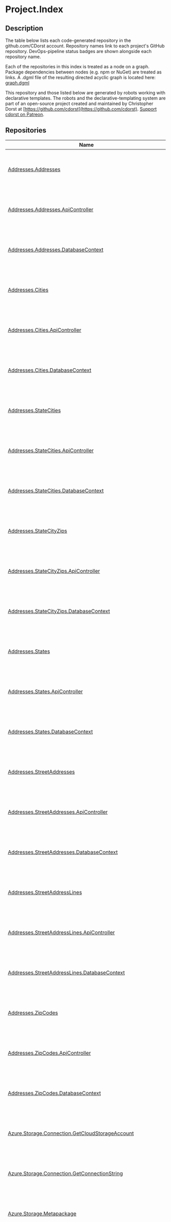 # Project.Index
## Description

The table below lists each code-generated repository in the github.com/CDorst account. Repository names link to each project's GitHub repository. DevOps-pipeline status badges are shown alongside each repository name.

Each of the repositories in this index is treated as a node on a graph. Package dependencies between nodes (e.g. npm or NuGet) are treated as links. A .dgml file of the resulting directed acyclic graph is located here: [graph.dgml](graph.dgml)

This repository and those listed below are generated by robots working with declarative templates. The robots and the declarative-templating system are part of an open-source project created and maintained by Christopher Dorst at [https://github.com/cdorst](https://github.com/cdorst). [Support cdorst on Patreon](https://www.patreon.com/user?u=9178360).

## Repositories

Name | Status
---- | ------
[Addresses.Addresses](https://github.com/CDorst/Addresses.Addresses) | [![AppVeyor build status](https://img.shields.io/appveyor/ci/cdorst/addresses-addresses.svg?label=AppVeyor&style=flat-square)](https://ci.appveyor.com/project/cdorst/addresses-addresses) [![NuGet package status](https://img.shields.io/nuget/v/CDorst.Addresses.Addresses.svg?label=NuGet&style=flat-square)](https://www.nuget.org/packages/CDorst.Addresses.Addresses)
[Addresses.Addresses.ApiController](https://github.com/CDorst/Addresses.Addresses.ApiController) | [![AppVeyor build status](https://img.shields.io/appveyor/ci/cdorst/addresses-addresses-apicontroller.svg?label=AppVeyor&style=flat-square)](https://ci.appveyor.com/project/cdorst/addresses-addresses-apicontroller) [![NuGet package status](https://img.shields.io/nuget/v/CDorst.Addresses.Addresses.ApiController.svg?label=NuGet&style=flat-square)](https://www.nuget.org/packages/CDorst.Addresses.Addresses.ApiController)
[Addresses.Addresses.DatabaseContext](https://github.com/CDorst/Addresses.Addresses.DatabaseContext) | [![AppVeyor build status](https://img.shields.io/appveyor/ci/cdorst/addresses-addresses-databasecontext.svg?label=AppVeyor&style=flat-square)](https://ci.appveyor.com/project/cdorst/addresses-addresses-databasecontext) [![NuGet package status](https://img.shields.io/nuget/v/CDorst.Addresses.Addresses.DatabaseContext.svg?label=NuGet&style=flat-square)](https://www.nuget.org/packages/CDorst.Addresses.Addresses.DatabaseContext)
[Addresses.Cities](https://github.com/CDorst/Addresses.Cities) | [![AppVeyor build status](https://img.shields.io/appveyor/ci/cdorst/addresses-cities.svg?label=AppVeyor&style=flat-square)](https://ci.appveyor.com/project/cdorst/addresses-cities) [![NuGet package status](https://img.shields.io/nuget/v/CDorst.Addresses.Cities.svg?label=NuGet&style=flat-square)](https://www.nuget.org/packages/CDorst.Addresses.Cities)
[Addresses.Cities.ApiController](https://github.com/CDorst/Addresses.Cities.ApiController) | [![AppVeyor build status](https://img.shields.io/appveyor/ci/cdorst/addresses-cities-apicontroller.svg?label=AppVeyor&style=flat-square)](https://ci.appveyor.com/project/cdorst/addresses-cities-apicontroller) [![NuGet package status](https://img.shields.io/nuget/v/CDorst.Addresses.Cities.ApiController.svg?label=NuGet&style=flat-square)](https://www.nuget.org/packages/CDorst.Addresses.Cities.ApiController)
[Addresses.Cities.DatabaseContext](https://github.com/CDorst/Addresses.Cities.DatabaseContext) | [![AppVeyor build status](https://img.shields.io/appveyor/ci/cdorst/addresses-cities-databasecontext.svg?label=AppVeyor&style=flat-square)](https://ci.appveyor.com/project/cdorst/addresses-cities-databasecontext) [![NuGet package status](https://img.shields.io/nuget/v/CDorst.Addresses.Cities.DatabaseContext.svg?label=NuGet&style=flat-square)](https://www.nuget.org/packages/CDorst.Addresses.Cities.DatabaseContext)
[Addresses.StateCities](https://github.com/CDorst/Addresses.StateCities) | [![AppVeyor build status](https://img.shields.io/appveyor/ci/cdorst/addresses-statecities.svg?label=AppVeyor&style=flat-square)](https://ci.appveyor.com/project/cdorst/addresses-statecities) [![NuGet package status](https://img.shields.io/nuget/v/CDorst.Addresses.StateCities.svg?label=NuGet&style=flat-square)](https://www.nuget.org/packages/CDorst.Addresses.StateCities)
[Addresses.StateCities.ApiController](https://github.com/CDorst/Addresses.StateCities.ApiController) | [![AppVeyor build status](https://img.shields.io/appveyor/ci/cdorst/addresses-statecities-apicontroller.svg?label=AppVeyor&style=flat-square)](https://ci.appveyor.com/project/cdorst/addresses-statecities-apicontroller) [![NuGet package status](https://img.shields.io/nuget/v/CDorst.Addresses.StateCities.ApiController.svg?label=NuGet&style=flat-square)](https://www.nuget.org/packages/CDorst.Addresses.StateCities.ApiController)
[Addresses.StateCities.DatabaseContext](https://github.com/CDorst/Addresses.StateCities.DatabaseContext) | [![AppVeyor build status](https://img.shields.io/appveyor/ci/cdorst/addresses-statecities-databasecontext.svg?label=AppVeyor&style=flat-square)](https://ci.appveyor.com/project/cdorst/addresses-statecities-databasecontext) [![NuGet package status](https://img.shields.io/nuget/v/CDorst.Addresses.StateCities.DatabaseContext.svg?label=NuGet&style=flat-square)](https://www.nuget.org/packages/CDorst.Addresses.StateCities.DatabaseContext)
[Addresses.StateCityZips](https://github.com/CDorst/Addresses.StateCityZips) | [![AppVeyor build status](https://img.shields.io/appveyor/ci/cdorst/addresses-statecityzips.svg?label=AppVeyor&style=flat-square)](https://ci.appveyor.com/project/cdorst/addresses-statecityzips) [![NuGet package status](https://img.shields.io/nuget/v/CDorst.Addresses.StateCityZips.svg?label=NuGet&style=flat-square)](https://www.nuget.org/packages/CDorst.Addresses.StateCityZips)
[Addresses.StateCityZips.ApiController](https://github.com/CDorst/Addresses.StateCityZips.ApiController) | [![AppVeyor build status](https://img.shields.io/appveyor/ci/cdorst/addresses-statecityzips-apicontroller.svg?label=AppVeyor&style=flat-square)](https://ci.appveyor.com/project/cdorst/addresses-statecityzips-apicontroller) [![NuGet package status](https://img.shields.io/nuget/v/CDorst.Addresses.StateCityZips.ApiController.svg?label=NuGet&style=flat-square)](https://www.nuget.org/packages/CDorst.Addresses.StateCityZips.ApiController)
[Addresses.StateCityZips.DatabaseContext](https://github.com/CDorst/Addresses.StateCityZips.DatabaseContext) | [![AppVeyor build status](https://img.shields.io/appveyor/ci/cdorst/addresses-statecityzips-databasecontext.svg?label=AppVeyor&style=flat-square)](https://ci.appveyor.com/project/cdorst/addresses-statecityzips-databasecontext) [![NuGet package status](https://img.shields.io/nuget/v/CDorst.Addresses.StateCityZips.DatabaseContext.svg?label=NuGet&style=flat-square)](https://www.nuget.org/packages/CDorst.Addresses.StateCityZips.DatabaseContext)
[Addresses.States](https://github.com/CDorst/Addresses.States) | [![AppVeyor build status](https://img.shields.io/appveyor/ci/cdorst/addresses-states.svg?label=AppVeyor&style=flat-square)](https://ci.appveyor.com/project/cdorst/addresses-states) [![NuGet package status](https://img.shields.io/nuget/v/CDorst.Addresses.States.svg?label=NuGet&style=flat-square)](https://www.nuget.org/packages/CDorst.Addresses.States)
[Addresses.States.ApiController](https://github.com/CDorst/Addresses.States.ApiController) | [![AppVeyor build status](https://img.shields.io/appveyor/ci/cdorst/addresses-states-apicontroller.svg?label=AppVeyor&style=flat-square)](https://ci.appveyor.com/project/cdorst/addresses-states-apicontroller) [![NuGet package status](https://img.shields.io/nuget/v/CDorst.Addresses.States.ApiController.svg?label=NuGet&style=flat-square)](https://www.nuget.org/packages/CDorst.Addresses.States.ApiController)
[Addresses.States.DatabaseContext](https://github.com/CDorst/Addresses.States.DatabaseContext) | [![AppVeyor build status](https://img.shields.io/appveyor/ci/cdorst/addresses-states-databasecontext.svg?label=AppVeyor&style=flat-square)](https://ci.appveyor.com/project/cdorst/addresses-states-databasecontext) [![NuGet package status](https://img.shields.io/nuget/v/CDorst.Addresses.States.DatabaseContext.svg?label=NuGet&style=flat-square)](https://www.nuget.org/packages/CDorst.Addresses.States.DatabaseContext)
[Addresses.StreetAddresses](https://github.com/CDorst/Addresses.StreetAddresses) | [![AppVeyor build status](https://img.shields.io/appveyor/ci/cdorst/addresses-streetaddresses.svg?label=AppVeyor&style=flat-square)](https://ci.appveyor.com/project/cdorst/addresses-streetaddresses) [![NuGet package status](https://img.shields.io/nuget/v/CDorst.Addresses.StreetAddresses.svg?label=NuGet&style=flat-square)](https://www.nuget.org/packages/CDorst.Addresses.StreetAddresses)
[Addresses.StreetAddresses.ApiController](https://github.com/CDorst/Addresses.StreetAddresses.ApiController) | [![AppVeyor build status](https://img.shields.io/appveyor/ci/cdorst/addresses-streetaddresses-apicontroller.svg?label=AppVeyor&style=flat-square)](https://ci.appveyor.com/project/cdorst/addresses-streetaddresses-apicontroller) [![NuGet package status](https://img.shields.io/nuget/v/CDorst.Addresses.StreetAddresses.ApiController.svg?label=NuGet&style=flat-square)](https://www.nuget.org/packages/CDorst.Addresses.StreetAddresses.ApiController)
[Addresses.StreetAddresses.DatabaseContext](https://github.com/CDorst/Addresses.StreetAddresses.DatabaseContext) | [![AppVeyor build status](https://img.shields.io/appveyor/ci/cdorst/addresses-streetaddresses-databasecontext.svg?label=AppVeyor&style=flat-square)](https://ci.appveyor.com/project/cdorst/addresses-streetaddresses-databasecontext) [![NuGet package status](https://img.shields.io/nuget/v/CDorst.Addresses.StreetAddresses.DatabaseContext.svg?label=NuGet&style=flat-square)](https://www.nuget.org/packages/CDorst.Addresses.StreetAddresses.DatabaseContext)
[Addresses.StreetAddressLines](https://github.com/CDorst/Addresses.StreetAddressLines) | [![AppVeyor build status](https://img.shields.io/appveyor/ci/cdorst/addresses-streetaddresslines.svg?label=AppVeyor&style=flat-square)](https://ci.appveyor.com/project/cdorst/addresses-streetaddresslines) [![NuGet package status](https://img.shields.io/nuget/v/CDorst.Addresses.StreetAddressLines.svg?label=NuGet&style=flat-square)](https://www.nuget.org/packages/CDorst.Addresses.StreetAddressLines)
[Addresses.StreetAddressLines.ApiController](https://github.com/CDorst/Addresses.StreetAddressLines.ApiController) | [![AppVeyor build status](https://img.shields.io/appveyor/ci/cdorst/addresses-streetaddresslines-apicontroller.svg?label=AppVeyor&style=flat-square)](https://ci.appveyor.com/project/cdorst/addresses-streetaddresslines-apicontroller) [![NuGet package status](https://img.shields.io/nuget/v/CDorst.Addresses.StreetAddressLines.ApiController.svg?label=NuGet&style=flat-square)](https://www.nuget.org/packages/CDorst.Addresses.StreetAddressLines.ApiController)
[Addresses.StreetAddressLines.DatabaseContext](https://github.com/CDorst/Addresses.StreetAddressLines.DatabaseContext) | [![AppVeyor build status](https://img.shields.io/appveyor/ci/cdorst/addresses-streetaddresslines-databasecontext.svg?label=AppVeyor&style=flat-square)](https://ci.appveyor.com/project/cdorst/addresses-streetaddresslines-databasecontext) [![NuGet package status](https://img.shields.io/nuget/v/CDorst.Addresses.StreetAddressLines.DatabaseContext.svg?label=NuGet&style=flat-square)](https://www.nuget.org/packages/CDorst.Addresses.StreetAddressLines.DatabaseContext)
[Addresses.ZipCodes](https://github.com/CDorst/Addresses.ZipCodes) | [![AppVeyor build status](https://img.shields.io/appveyor/ci/cdorst/addresses-zipcodes.svg?label=AppVeyor&style=flat-square)](https://ci.appveyor.com/project/cdorst/addresses-zipcodes) [![NuGet package status](https://img.shields.io/nuget/v/CDorst.Addresses.ZipCodes.svg?label=NuGet&style=flat-square)](https://www.nuget.org/packages/CDorst.Addresses.ZipCodes)
[Addresses.ZipCodes.ApiController](https://github.com/CDorst/Addresses.ZipCodes.ApiController) | [![AppVeyor build status](https://img.shields.io/appveyor/ci/cdorst/addresses-zipcodes-apicontroller.svg?label=AppVeyor&style=flat-square)](https://ci.appveyor.com/project/cdorst/addresses-zipcodes-apicontroller) [![NuGet package status](https://img.shields.io/nuget/v/CDorst.Addresses.ZipCodes.ApiController.svg?label=NuGet&style=flat-square)](https://www.nuget.org/packages/CDorst.Addresses.ZipCodes.ApiController)
[Addresses.ZipCodes.DatabaseContext](https://github.com/CDorst/Addresses.ZipCodes.DatabaseContext) | [![AppVeyor build status](https://img.shields.io/appveyor/ci/cdorst/addresses-zipcodes-databasecontext.svg?label=AppVeyor&style=flat-square)](https://ci.appveyor.com/project/cdorst/addresses-zipcodes-databasecontext) [![NuGet package status](https://img.shields.io/nuget/v/CDorst.Addresses.ZipCodes.DatabaseContext.svg?label=NuGet&style=flat-square)](https://www.nuget.org/packages/CDorst.Addresses.ZipCodes.DatabaseContext)
[Azure.Storage.Connection.GetCloudStorageAccount](https://github.com/CDorst/Azure.Storage.Connection.GetCloudStorageAccount) | [![AppVeyor build status](https://img.shields.io/appveyor/ci/cdorst/azure-storage-connection-getcloudstorageaccount.svg?label=AppVeyor&style=flat-square)](https://ci.appveyor.com/project/cdorst/azure-storage-connection-getcloudstorageaccount) [![NuGet package status](https://img.shields.io/nuget/v/CDorst.Azure.Storage.Connection.GetCloudStorageAccount.svg?label=NuGet&style=flat-square)](https://www.nuget.org/packages/CDorst.Azure.Storage.Connection.GetCloudStorageAccount)
[Azure.Storage.Connection.GetConnectionString](https://github.com/CDorst/Azure.Storage.Connection.GetConnectionString) | [![AppVeyor build status](https://img.shields.io/appveyor/ci/cdorst/azure-storage-connection-getconnectionstring.svg?label=AppVeyor&style=flat-square)](https://ci.appveyor.com/project/cdorst/azure-storage-connection-getconnectionstring) [![NuGet package status](https://img.shields.io/nuget/v/CDorst.Azure.Storage.Connection.GetConnectionString.svg?label=NuGet&style=flat-square)](https://www.nuget.org/packages/CDorst.Azure.Storage.Connection.GetConnectionString)
[Azure.Storage.Metapackage](https://github.com/CDorst/Azure.Storage.Metapackage) | [![AppVeyor build status](https://img.shields.io/appveyor/ci/cdorst/azure-storage-metapackage.svg?label=AppVeyor&style=flat-square)](https://ci.appveyor.com/project/cdorst/azure-storage-metapackage) [![NuGet package status](https://img.shields.io/nuget/v/CDorst.Azure.Storage.Metapackage.svg?label=NuGet&style=flat-square)](https://www.nuget.org/packages/CDorst.Azure.Storage.Metapackage)
[Azure.Storage.Table.GetAzureTable](https://github.com/CDorst/Azure.Storage.Table.GetAzureTable) | [![AppVeyor build status](https://img.shields.io/appveyor/ci/cdorst/azure-storage-table-getazuretable.svg?label=AppVeyor&style=flat-square)](https://ci.appveyor.com/project/cdorst/azure-storage-table-getazuretable) [![NuGet package status](https://img.shields.io/nuget/v/CDorst.Azure.Storage.Table.GetAzureTable.svg?label=NuGet&style=flat-square)](https://www.nuget.org/packages/CDorst.Azure.Storage.Table.GetAzureTable)
[Azure.Storage.Table.GetOrCreateTableReference](https://github.com/CDorst/Azure.Storage.Table.GetOrCreateTableReference) | [![AppVeyor build status](https://img.shields.io/appveyor/ci/cdorst/azure-storage-table-getorcreatetablereference.svg?label=AppVeyor&style=flat-square)](https://ci.appveyor.com/project/cdorst/azure-storage-table-getorcreatetablereference) [![NuGet package status](https://img.shields.io/nuget/v/CDorst.Azure.Storage.Table.GetOrCreateTableReference.svg?label=NuGet&style=flat-square)](https://www.nuget.org/packages/CDorst.Azure.Storage.Table.GetOrCreateTableReference)
[Azure.Storage.Table.GetTableClient](https://github.com/CDorst/Azure.Storage.Table.GetTableClient) | [![AppVeyor build status](https://img.shields.io/appveyor/ci/cdorst/azure-storage-table-gettableclient.svg?label=AppVeyor&style=flat-square)](https://ci.appveyor.com/project/cdorst/azure-storage-table-gettableclient) [![NuGet package status](https://img.shields.io/nuget/v/CDorst.Azure.Storage.Table.GetTableClient.svg?label=NuGet&style=flat-square)](https://www.nuget.org/packages/CDorst.Azure.Storage.Table.GetTableClient)
[Azure.Storage.Table.GetTableReference](https://github.com/CDorst/Azure.Storage.Table.GetTableReference) | [![AppVeyor build status](https://img.shields.io/appveyor/ci/cdorst/azure-storage-table-gettablereference.svg?label=AppVeyor&style=flat-square)](https://ci.appveyor.com/project/cdorst/azure-storage-table-gettablereference) [![NuGet package status](https://img.shields.io/nuget/v/CDorst.Azure.Storage.Table.GetTableReference.svg?label=NuGet&style=flat-square)](https://www.nuget.org/packages/CDorst.Azure.Storage.Table.GetTableReference)
[DevOps.Build.AppVeyor.AddBuild](https://github.com/CDorst/DevOps.Build.AppVeyor.AddBuild) | [![AppVeyor build status](https://img.shields.io/appveyor/ci/cdorst/devops-build-appveyor-addbuild.svg?label=AppVeyor&style=flat-square)](https://ci.appveyor.com/project/cdorst/devops-build-appveyor-addbuild) [![NuGet package status](https://img.shields.io/nuget/v/CDorst.DevOps.Build.AppVeyor.AddBuild.svg?label=NuGet&style=flat-square)](https://www.nuget.org/packages/CDorst.DevOps.Build.AppVeyor.AddBuild)
[DevOps.Build.AppVeyor.AddRepositoryVersion](https://github.com/CDorst/DevOps.Build.AppVeyor.AddRepositoryVersion) | [![AppVeyor build status](https://img.shields.io/appveyor/ci/cdorst/devops-build-appveyor-addrepositoryversion.svg?label=AppVeyor&style=flat-square)](https://ci.appveyor.com/project/cdorst/devops-build-appveyor-addrepositoryversion) [![NuGet package status](https://img.shields.io/nuget/v/CDorst.DevOps.Build.AppVeyor.AddRepositoryVersion.svg?label=NuGet&style=flat-square)](https://www.nuget.org/packages/CDorst.DevOps.Build.AppVeyor.AddRepositoryVersion)
[DevOps.Build.AppVeyor.AzureStorageTableLedger](https://github.com/CDorst/DevOps.Build.AppVeyor.AzureStorageTableLedger) | [![AppVeyor build status](https://img.shields.io/appveyor/ci/cdorst/devops-build-appveyor-azurestoragetableledger.svg?label=AppVeyor&style=flat-square)](https://ci.appveyor.com/project/cdorst/devops-build-appveyor-azurestoragetableledger) [![NuGet package status](https://img.shields.io/nuget/v/CDorst.DevOps.Build.AppVeyor.AzureStorageTableLedger.svg?label=NuGet&style=flat-square)](https://www.nuget.org/packages/CDorst.DevOps.Build.AppVeyor.AzureStorageTableLedger)
[DevOps.Build.AppVeyor.AzureStorageTableLedger.Builder](https://github.com/CDorst/DevOps.Build.AppVeyor.AzureStorageTableLedger.Builder) | [![AppVeyor build status](https://img.shields.io/appveyor/ci/cdorst/devops-build-appveyor-azurestoragetableledger-buil.svg?label=AppVeyor&style=flat-square)](https://ci.appveyor.com/project/cdorst/devops-build-appveyor-azurestoragetableledger-buil) [![NuGet package status](https://img.shields.io/nuget/v/CDorst.DevOps.Build.AppVeyor.AzureStorageTableLedger.Builder.svg?label=NuGet&style=flat-square)](https://www.nuget.org/packages/CDorst.DevOps.Build.AppVeyor.AzureStorageTableLedger.Builder)
[DevOps.Build.AppVeyor.AzureStorageTableVersionLedger](https://github.com/CDorst/DevOps.Build.AppVeyor.AzureStorageTableVersionLedger) | [![AppVeyor build status](https://img.shields.io/appveyor/ci/cdorst/devops-build-appveyor-azurestoragetableversionledg.svg?label=AppVeyor&style=flat-square)](https://ci.appveyor.com/project/cdorst/devops-build-appveyor-azurestoragetableversionledg) [![NuGet package status](https://img.shields.io/nuget/v/CDorst.DevOps.Build.AppVeyor.AzureStorageTableVersionLedger.svg?label=NuGet&style=flat-square)](https://www.nuget.org/packages/CDorst.DevOps.Build.AppVeyor.AzureStorageTableVersionLedger)
[DevOps.Build.AppVeyor.AzureStorageTableVersionLedger.Builder](https://github.com/CDorst/DevOps.Build.AppVeyor.AzureStorageTableVersionLedger.Builder) | [![AppVeyor build status](https://img.shields.io/appveyor/ci/cdorst/devops-build-appveyor-azurestoragetableversionledg.svg?label=AppVeyor&style=flat-square)](https://ci.appveyor.com/project/cdorst/devops-build-appveyor-azurestoragetableversionledg) [![NuGet package status](https://img.shields.io/nuget/v/CDorst.DevOps.Build.AppVeyor.AzureStorageTableVersionLedger.Builder.svg?label=NuGet&style=flat-square)](https://www.nuget.org/packages/CDorst.DevOps.Build.AppVeyor.AzureStorageTableVersionLedger.Builder)
[DevOps.Build.AppVeyor.GetAzureTable](https://github.com/CDorst/DevOps.Build.AppVeyor.GetAzureTable) | [![AppVeyor build status](https://img.shields.io/appveyor/ci/cdorst/devops-build-appveyor-getazuretable.svg?label=AppVeyor&style=flat-square)](https://ci.appveyor.com/project/cdorst/devops-build-appveyor-getazuretable) [![NuGet package status](https://img.shields.io/nuget/v/CDorst.DevOps.Build.AppVeyor.GetAzureTable.svg?label=NuGet&style=flat-square)](https://www.nuget.org/packages/CDorst.DevOps.Build.AppVeyor.GetAzureTable)
[DevOps.Build.AppVeyor.GetBuildRecord](https://github.com/CDorst/DevOps.Build.AppVeyor.GetBuildRecord) | [![AppVeyor build status](https://img.shields.io/appveyor/ci/cdorst/devops-build-appveyor-getbuildrecord.svg?label=AppVeyor&style=flat-square)](https://ci.appveyor.com/project/cdorst/devops-build-appveyor-getbuildrecord) [![NuGet package status](https://img.shields.io/nuget/v/CDorst.DevOps.Build.AppVeyor.GetBuildRecord.svg?label=NuGet&style=flat-square)](https://www.nuget.org/packages/CDorst.DevOps.Build.AppVeyor.GetBuildRecord)
[DevOps.Build.AppVeyor.GetRepositoryVersionRecord](https://github.com/CDorst/DevOps.Build.AppVeyor.GetRepositoryVersionRecord) | [![AppVeyor build status](https://img.shields.io/appveyor/ci/cdorst/devops-build-appveyor-getrepositoryversionrecord.svg?label=AppVeyor&style=flat-square)](https://ci.appveyor.com/project/cdorst/devops-build-appveyor-getrepositoryversionrecord) [![NuGet package status](https://img.shields.io/nuget/v/CDorst.DevOps.Build.AppVeyor.GetRepositoryVersionRecord.svg?label=NuGet&style=flat-square)](https://www.nuget.org/packages/CDorst.DevOps.Build.AppVeyor.GetRepositoryVersionRecord)
[DevOps.Code.DataAccess.Interfaces.CacheService](https://github.com/CDorst/DevOps.Code.DataAccess.Interfaces.CacheService) | [![AppVeyor build status](https://img.shields.io/appveyor/ci/cdorst/devops-code-dataaccess-interfaces-cacheservice.svg?label=AppVeyor&style=flat-square)](https://ci.appveyor.com/project/cdorst/devops-code-dataaccess-interfaces-cacheservice) [![NuGet package status](https://img.shields.io/nuget/v/CDorst.DevOps.Code.DataAccess.Interfaces.CacheService.svg?label=NuGet&style=flat-square)](https://www.nuget.org/packages/CDorst.DevOps.Code.DataAccess.Interfaces.CacheService)
[DevOps.Code.DataAccess.Interfaces.Repository](https://github.com/CDorst/DevOps.Code.DataAccess.Interfaces.Repository) | [![AppVeyor build status](https://img.shields.io/appveyor/ci/cdorst/devops-code-dataaccess-interfaces-repository.svg?label=AppVeyor&style=flat-square)](https://ci.appveyor.com/project/cdorst/devops-code-dataaccess-interfaces-repository) [![NuGet package status](https://img.shields.io/nuget/v/CDorst.DevOps.Code.DataAccess.Interfaces.Repository.svg?label=NuGet&style=flat-square)](https://www.nuget.org/packages/CDorst.DevOps.Code.DataAccess.Interfaces.Repository)
[DevOps.Code.DataAccess.Metapackages.ApiControllers](https://github.com/CDorst/DevOps.Code.DataAccess.Metapackages.ApiControllers) | [![AppVeyor build status](https://img.shields.io/appveyor/ci/cdorst/devops-code-dataaccess-metapackages-apicontrollers.svg?label=AppVeyor&style=flat-square)](https://ci.appveyor.com/project/cdorst/devops-code-dataaccess-metapackages-apicontrollers) [![NuGet package status](https://img.shields.io/nuget/v/CDorst.DevOps.Code.DataAccess.Metapackages.ApiControllers.svg?label=NuGet&style=flat-square)](https://www.nuget.org/packages/CDorst.DevOps.Code.DataAccess.Metapackages.ApiControllers)
[DevOps.Code.DataAccess.Options.CacheExpiration](https://github.com/CDorst/DevOps.Code.DataAccess.Options.CacheExpiration) | [![AppVeyor build status](https://img.shields.io/appveyor/ci/cdorst/devops-code-dataaccess-options-cacheexpiration.svg?label=AppVeyor&style=flat-square)](https://ci.appveyor.com/project/cdorst/devops-code-dataaccess-options-cacheexpiration) [![NuGet package status](https://img.shields.io/nuget/v/CDorst.DevOps.Code.DataAccess.Options.CacheExpiration.svg?label=NuGet&style=flat-square)](https://www.nuget.org/packages/CDorst.DevOps.Code.DataAccess.Options.CacheExpiration)
[DevOps.Code.DataAccess.Services.CachedDataRepository](https://github.com/CDorst/DevOps.Code.DataAccess.Services.CachedDataRepository) | [![AppVeyor build status](https://img.shields.io/appveyor/ci/cdorst/devops-code-dataaccess-services-cacheddatareposito.svg?label=AppVeyor&style=flat-square)](https://ci.appveyor.com/project/cdorst/devops-code-dataaccess-services-cacheddatareposito) [![NuGet package status](https://img.shields.io/nuget/v/CDorst.DevOps.Code.DataAccess.Services.CachedDataRepository.svg?label=NuGet&style=flat-square)](https://www.nuget.org/packages/CDorst.DevOps.Code.DataAccess.Services.CachedDataRepository)
[DevOps.Code.DataAccess.Services.CacheService](https://github.com/CDorst/DevOps.Code.DataAccess.Services.CacheService) | [![AppVeyor build status](https://img.shields.io/appveyor/ci/cdorst/devops-code-dataaccess-services-cacheservice.svg?label=AppVeyor&style=flat-square)](https://ci.appveyor.com/project/cdorst/devops-code-dataaccess-services-cacheservice) [![NuGet package status](https://img.shields.io/nuget/v/CDorst.DevOps.Code.DataAccess.Services.CacheService.svg?label=NuGet&style=flat-square)](https://www.nuget.org/packages/CDorst.DevOps.Code.DataAccess.Services.CacheService)
[DevOps.Code.DataAccess.Services.DataRepository](https://github.com/CDorst/DevOps.Code.DataAccess.Services.DataRepository) | [![AppVeyor build status](https://img.shields.io/appveyor/ci/cdorst/devops-code-dataaccess-services-datarepository.svg?label=AppVeyor&style=flat-square)](https://ci.appveyor.com/project/cdorst/devops-code-dataaccess-services-datarepository) [![NuGet package status](https://img.shields.io/nuget/v/CDorst.DevOps.Code.DataAccess.Services.DataRepository.svg?label=NuGet&style=flat-square)](https://www.nuget.org/packages/CDorst.DevOps.Code.DataAccess.Services.DataRepository)
[DevOps.Code.Entities.AddEntityTypeRecord](https://github.com/CDorst/DevOps.Code.Entities.AddEntityTypeRecord) | [![AppVeyor build status](https://img.shields.io/appveyor/ci/cdorst/devops-code-entities-addentitytyperecord.svg?label=AppVeyor&style=flat-square)](https://ci.appveyor.com/project/cdorst/devops-code-entities-addentitytyperecord) [![NuGet package status](https://img.shields.io/nuget/v/CDorst.DevOps.Code.Entities.AddEntityTypeRecord.svg?label=NuGet&style=flat-square)](https://www.nuget.org/packages/CDorst.DevOps.Code.Entities.AddEntityTypeRecord)
[DevOps.Code.Entities.EntityTypeLedger](https://github.com/CDorst/DevOps.Code.Entities.EntityTypeLedger) | [![AppVeyor build status](https://img.shields.io/appveyor/ci/cdorst/devops-code-entities-entitytypeledger.svg?label=AppVeyor&style=flat-square)](https://ci.appveyor.com/project/cdorst/devops-code-entities-entitytypeledger) [![NuGet package status](https://img.shields.io/nuget/v/CDorst.DevOps.Code.Entities.EntityTypeLedger.svg?label=NuGet&style=flat-square)](https://www.nuget.org/packages/CDorst.DevOps.Code.Entities.EntityTypeLedger)
[DevOps.Code.Entities.EntityTypeLedger.Builder](https://github.com/CDorst/DevOps.Code.Entities.EntityTypeLedger.Builder) | [![AppVeyor build status](https://img.shields.io/appveyor/ci/cdorst/devops-code-entities-entitytypeledger-builder.svg?label=AppVeyor&style=flat-square)](https://ci.appveyor.com/project/cdorst/devops-code-entities-entitytypeledger-builder) [![NuGet package status](https://img.shields.io/nuget/v/CDorst.DevOps.Code.Entities.EntityTypeLedger.Builder.svg?label=NuGet&style=flat-square)](https://www.nuget.org/packages/CDorst.DevOps.Code.Entities.EntityTypeLedger.Builder)
[DevOps.Code.Entities.GetAzureTable](https://github.com/CDorst/DevOps.Code.Entities.GetAzureTable) | [![AppVeyor build status](https://img.shields.io/appveyor/ci/cdorst/devops-code-entities-getazuretable.svg?label=AppVeyor&style=flat-square)](https://ci.appveyor.com/project/cdorst/devops-code-entities-getazuretable) [![NuGet package status](https://img.shields.io/nuget/v/CDorst.DevOps.Code.Entities.GetAzureTable.svg?label=NuGet&style=flat-square)](https://www.nuget.org/packages/CDorst.DevOps.Code.Entities.GetAzureTable)
[DevOps.Code.Entities.GetEntityTypeRecord](https://github.com/CDorst/DevOps.Code.Entities.GetEntityTypeRecord) | [![AppVeyor build status](https://img.shields.io/appveyor/ci/cdorst/devops-code-entities-getentitytyperecord.svg?label=AppVeyor&style=flat-square)](https://ci.appveyor.com/project/cdorst/devops-code-entities-getentitytyperecord) [![NuGet package status](https://img.shields.io/nuget/v/CDorst.DevOps.Code.Entities.GetEntityTypeRecord.svg?label=NuGet&style=flat-square)](https://www.nuget.org/packages/CDorst.DevOps.Code.Entities.GetEntityTypeRecord)
[DevOps.Code.Entities.Interfaces.Entity](https://github.com/CDorst/DevOps.Code.Entities.Interfaces.Entity) | [![AppVeyor build status](https://img.shields.io/appveyor/ci/cdorst/devops-code-entities-interfaces-entity.svg?label=AppVeyor&style=flat-square)](https://ci.appveyor.com/project/cdorst/devops-code-entities-interfaces-entity) [![NuGet package status](https://img.shields.io/nuget/v/CDorst.DevOps.Code.Entities.Interfaces.Entity.svg?label=NuGet&style=flat-square)](https://www.nuget.org/packages/CDorst.DevOps.Code.Entities.Interfaces.Entity)
[DevOps.Code.Entities.Interfaces.StaticEntity](https://github.com/CDorst/DevOps.Code.Entities.Interfaces.StaticEntity) | [![AppVeyor build status](https://img.shields.io/appveyor/ci/cdorst/devops-code-entities-interfaces-staticentity.svg?label=AppVeyor&style=flat-square)](https://ci.appveyor.com/project/cdorst/devops-code-entities-interfaces-staticentity) [![NuGet package status](https://img.shields.io/nuget/v/CDorst.DevOps.Code.Entities.Interfaces.StaticEntity.svg?label=NuGet&style=flat-square)](https://www.nuget.org/packages/CDorst.DevOps.Code.Entities.Interfaces.StaticEntity)
[DevOps.Code.Entities.Metapackages.AnnotatedEntityFramework](https://github.com/CDorst/DevOps.Code.Entities.Metapackages.AnnotatedEntityFramework) | [![AppVeyor build status](https://img.shields.io/appveyor/ci/cdorst/devops-code-entities-metapackages-annotatedentityf.svg?label=AppVeyor&style=flat-square)](https://ci.appveyor.com/project/cdorst/devops-code-entities-metapackages-annotatedentityf) [![NuGet package status](https://img.shields.io/nuget/v/CDorst.DevOps.Code.Entities.Metapackages.AnnotatedEntityFramework.svg?label=NuGet&style=flat-square)](https://www.nuget.org/packages/CDorst.DevOps.Code.Entities.Metapackages.AnnotatedEntityFramework)
[DevOps.Code.Entities.Metapackages.Annotations](https://github.com/CDorst/DevOps.Code.Entities.Metapackages.Annotations) | [![AppVeyor build status](https://img.shields.io/appveyor/ci/cdorst/devops-code-entities-metapackages-annotations.svg?label=AppVeyor&style=flat-square)](https://ci.appveyor.com/project/cdorst/devops-code-entities-metapackages-annotations) [![NuGet package status](https://img.shields.io/nuget/v/CDorst.DevOps.Code.Entities.Metapackages.Annotations.svg?label=NuGet&style=flat-square)](https://www.nuget.org/packages/CDorst.DevOps.Code.Entities.Metapackages.Annotations)
[DevOps.Code.Entities.Metapackages.EntityFrameworkCore](https://github.com/CDorst/DevOps.Code.Entities.Metapackages.EntityFrameworkCore) | [![AppVeyor build status](https://img.shields.io/appveyor/ci/cdorst/devops-code-entities-metapackages-entityframeworkc.svg?label=AppVeyor&style=flat-square)](https://ci.appveyor.com/project/cdorst/devops-code-entities-metapackages-entityframeworkc) [![NuGet package status](https://img.shields.io/nuget/v/CDorst.DevOps.Code.Entities.Metapackages.EntityFrameworkCore.svg?label=NuGet&style=flat-square)](https://www.nuget.org/packages/CDorst.DevOps.Code.Entities.Metapackages.EntityFrameworkCore)
[Entities.FooBars](https://github.com/CDorst/Entities.FooBars) | [![AppVeyor build status](https://img.shields.io/appveyor/ci/cdorst/entities-foobars.svg?label=AppVeyor&style=flat-square)](https://ci.appveyor.com/project/cdorst/entities-foobars) [![NuGet package status](https://img.shields.io/nuget/v/CDorst.Entities.FooBars.svg?label=NuGet&style=flat-square)](https://www.nuget.org/packages/CDorst.Entities.FooBars)
[Entities.FooBars.ApiController](https://github.com/CDorst/Entities.FooBars.ApiController) | [![AppVeyor build status](https://img.shields.io/appveyor/ci/cdorst/entities-foobars-apicontroller.svg?label=AppVeyor&style=flat-square)](https://ci.appveyor.com/project/cdorst/entities-foobars-apicontroller) [![NuGet package status](https://img.shields.io/nuget/v/CDorst.Entities.FooBars.ApiController.svg?label=NuGet&style=flat-square)](https://www.nuget.org/packages/CDorst.Entities.FooBars.ApiController)
[Entities.FooBars.DatabaseContext](https://github.com/CDorst/Entities.FooBars.DatabaseContext) | [![AppVeyor build status](https://img.shields.io/appveyor/ci/cdorst/entities-foobars-databasecontext.svg?label=AppVeyor&style=flat-square)](https://ci.appveyor.com/project/cdorst/entities-foobars-databasecontext) [![NuGet package status](https://img.shields.io/nuget/v/CDorst.Entities.FooBars.DatabaseContext.svg?label=NuGet&style=flat-square)](https://www.nuget.org/packages/CDorst.Entities.FooBars.DatabaseContext)
[Entities.StaticFooBars](https://github.com/CDorst/Entities.StaticFooBars) | [![AppVeyor build status](https://img.shields.io/appveyor/ci/cdorst/entities-staticfoobars.svg?label=AppVeyor&style=flat-square)](https://ci.appveyor.com/project/cdorst/entities-staticfoobars) [![NuGet package status](https://img.shields.io/nuget/v/CDorst.Entities.StaticFooBars.svg?label=NuGet&style=flat-square)](https://www.nuget.org/packages/CDorst.Entities.StaticFooBars)
[Entities.StaticFooBars.ApiController](https://github.com/CDorst/Entities.StaticFooBars.ApiController) | [![AppVeyor build status](https://img.shields.io/appveyor/ci/cdorst/entities-staticfoobars-apicontroller.svg?label=AppVeyor&style=flat-square)](https://ci.appveyor.com/project/cdorst/entities-staticfoobars-apicontroller) [![NuGet package status](https://img.shields.io/nuget/v/CDorst.Entities.StaticFooBars.ApiController.svg?label=NuGet&style=flat-square)](https://www.nuget.org/packages/CDorst.Entities.StaticFooBars.ApiController)
[Entities.StaticFooBars.DatabaseContext](https://github.com/CDorst/Entities.StaticFooBars.DatabaseContext) | [![AppVeyor build status](https://img.shields.io/appveyor/ci/cdorst/entities-staticfoobars-databasecontext.svg?label=AppVeyor&style=flat-square)](https://ci.appveyor.com/project/cdorst/entities-staticfoobars-databasecontext) [![NuGet package status](https://img.shields.io/nuget/v/CDorst.Entities.StaticFooBars.DatabaseContext.svg?label=NuGet&style=flat-square)](https://www.nuget.org/packages/CDorst.Entities.StaticFooBars.DatabaseContext)

